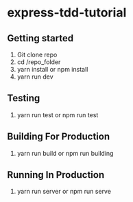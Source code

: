 # express-tdd-tutorial

## Getting started
 1. Git clone repo
2. cd  /repo_folder
3.  yarn install or npm install
3. yarn run dev 
## Testing
 1. yarn run test or npm run test

 ## Building For Production
  1. yarn run build or npm run building

  ## Running In Production
  1. yarn run server or npm run serve




